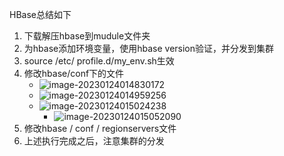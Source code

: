 HBase总结如下

1. 下载解压hbase到mudule文件夹
2. 为hbase添加环境变量，使用hbase version验证，并分发到集群
3. source /etc/ profile.d/my_env.sh生效
4. 修改hbase/conf下的文件
   - ![image-20230124014830172](https://cnchu-1310638968.cos.ap-nanjing.myqcloud.com/博客图片总类/java/202301240148531.png)
   - ![image-20230124014959256](https://cnchu-1310638968.cos.ap-nanjing.myqcloud.com/博客图片总类/java/202301240149367.png)
   - ![image-20230124015024238](https://cnchu-1310638968.cos.ap-nanjing.myqcloud.com/博客图片总类/java/202301240150319.png)
     - ![image-20230124015052090](https://cnchu-1310638968.cos.ap-nanjing.myqcloud.com/博客图片总类/java/202301240150144.png)
5. 修改hbase / conf / regionservers文件
6. 上述执行完成之后，注意集群的分发

